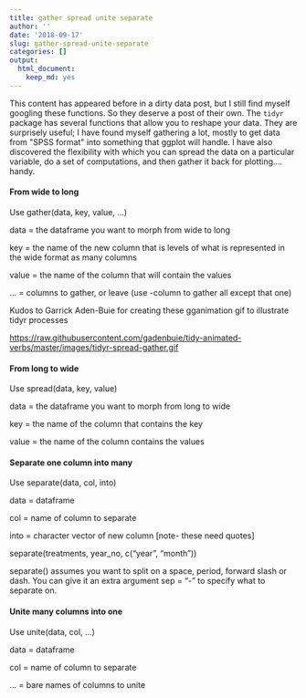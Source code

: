 ```yaml
---
title: gather spread unite separate
author: ''
date: '2018-09-17'
slug: gather-spread-unite-separate
categories: []
output:
  html_document:
    keep_md: yes
---
```


This content has appeared before in a dirty data post, but I still find myself googling these functions. So they deserve a post of their own. The `tidyr` package has several functions that allow you to reshape your data. They are surprisely useful; I have found myself gathering a lot, mostly to get data from "SPSS format" into something that ggplot will handle. I have also discovered the flexibility with which you can spread the data on a particular variable, do a set of computations, and then gather it back for plotting.... handy. 

#### From wide to long

Use gather(data, key, value, …)

data = the dataframe you want to morph from wide to long

key = the name of the new column that is levels of what is represented in the wide format as many columns

value = the name of the column that will contain the values

… = columns to gather, or leave (use -column to gather all except that one)


Kudos to Garrick Aden-Buie for creating these gganimation gif to illustrate tidyr processes

https://raw.githubusercontent.com/gadenbuie/tidy-animated-verbs/master/images/tidyr-spread-gather.gif

#### From long to wide

Use spread(data, key, value)

data = the dataframe you want to morph from long to wide

key = the name of the column that contains the key

value = the name of the column contains the values

#### Separate one column into many

Use separate(data, col, into)

data = dataframe

col = name of column to separate

into = character vector of new column [note- these need quotes]

separate(treatments, year_no, c(“year”, “month”))

separate() assumes you want to split on a space, period, forward slash or dash. You can give it an extra argument sep = “-” to specify what to separate on.

#### Unite many columns into one

Use unite(data, col, …)

data = dataframe

col = name of column to separate

… = bare names of columns to unite

